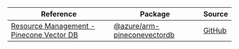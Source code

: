 | Reference | Package | Source |
|---|---|---|
|[Resource Management - Pinecone Vector DB](arm-pineconevectordb-readme.md)|[@azure/arm-pineconevectordb](https://www.npmjs.com/package/@azure/arm-pineconevectordb)|[GitHub](https://github.com/Azure/azure-sdk-for-js/blob/main/sdk/pineconevectordb/arm-pineconevectordb)|

